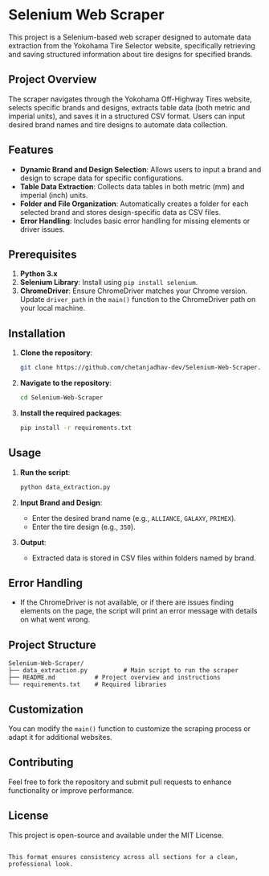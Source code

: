 # Selenium Web Scraper

This project is a Selenium-based web scraper designed to automate data extraction from the Yokohama Tire Selector website, specifically retrieving and saving structured information about tire designs for specified brands.

## Project Overview

The scraper navigates through the Yokohama Off-Highway Tires website, selects specific brands and designs, extracts table data (both metric and imperial units), and saves it in a structured CSV format. Users can input desired brand names and tire designs to automate data collection.

## Features

- **Dynamic Brand and Design Selection**: Allows users to input a brand and design to scrape data for specific configurations.
- **Table Data Extraction**: Collects data tables in both metric (mm) and imperial (inch) units.
- **Folder and File Organization**: Automatically creates a folder for each selected brand and stores design-specific data as CSV files.
- **Error Handling**: Includes basic error handling for missing elements or driver issues.

## Prerequisites

1. **Python 3.x**
2. **Selenium Library**: Install using `pip install selenium`.
3. **ChromeDriver**: Ensure ChromeDriver matches your Chrome version. Update `driver_path` in the `main()` function to the ChromeDriver path on your local machine.

## Installation

1. **Clone the repository**:
   ```bash
   git clone https://github.com/chetanjadhav-dev/Selenium-Web-Scraper.git
   ```
2. **Navigate to the repository**:
   ```bash
   cd Selenium-Web-Scraper
   ```
3. **Install the required packages**:
   ```bash
   pip install -r requirements.txt
   ```

## Usage

1. **Run the script**:
   ```bash
   python data_extraction.py
   ```
2. **Input Brand and Design**:
   - Enter the desired brand name (e.g., `ALLIANCE`, `GALAXY`, `PRIMEX`).
   - Enter the tire design (e.g., `350`).

3. **Output**:
   - Extracted data is stored in CSV files within folders named by brand.

## Error Handling

- If the ChromeDriver is not available, or if there are issues finding elements on the page, the script will print an error message with details on what went wrong.

## Project Structure

```plaintext
Selenium-Web-Scraper/
├── data_extraction.py          # Main script to run the scraper
├── README.md           # Project overview and instructions
└── requirements.txt    # Required libraries
```

## Customization

You can modify the `main()` function to customize the scraping process or adapt it for additional websites.

## Contributing

Feel free to fork the repository and submit pull requests to enhance functionality or improve performance.

## License

This project is open-source and available under the MIT License.
```

This format ensures consistency across all sections for a clean, professional look.
